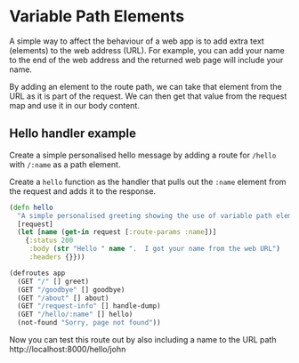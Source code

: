# Variable Path Elements

A simple way to affect the behaviour of a web app is to add extra text (elements) to the web address (URL).  For example, you can add your name to the end of the web address and the returned web page will include your name.

By adding an element to the route path, we can take that element from the URL as it is part of the request.  We can then get that value from the request map and use it in our body content.

## Hello handler example

Create a simple personalised hello message by adding a route for `/hello` with `/:name` as a path element.

Create a `hello` function as the handler that pulls out the `:name` element from the request and adds it to the response.

```clojure
(defn hello
  "A simple personalised greeting showing the use of variable path elements"
  [request]
  (let [name (get-in request [:route-params :name])]
    {:status 200
     :body (str "Hello " name ".  I got your name from the web URL")
     :headers {}}))

(defroutes app
  (GET "/" [] greet)
  (GET "/goodbye" [] goodbye)
  (GET "/about" [] about)
  (GET "/request-info" [] handle-dump)
  (GET "/hello/:name" [] hello)
  (not-found "Sorry, page not found"))
```

Now you can test this route out by also including a name to the URL path http://localhost:8000/hello/john
